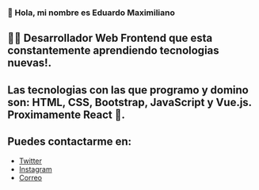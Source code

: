 ### 👋 Hola, mi nombre es Eduardo Maximiliano

## 👨‍💻 Desarrollador Web Frontend que esta constantemente aprendiendo tecnologias nuevas!.

## Las tecnologias con las que programo y domino son: HTML, CSS, Bootstrap, JavaScript y Vue.js. Proximamente React 👀.

## Puedes contactarme en:
- [Twitter](https://twitter.com/Maximo_4ever)
- [Instagram](https://www.instagram.com/Maximo4ever)
- [Correo](htpps://maximilianocm06@gmail.com)
